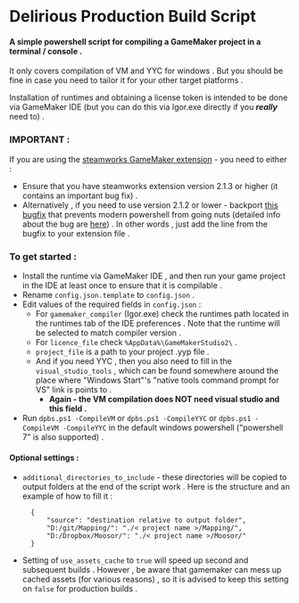 # Delirious Production Build Script

#### A simple powershell script for compiling a GameMaker project in a terminal / console .

It only covers compilation of VM and YYC for windows .
But you should be fine in case you need to tailor it for your other target platforms .

Installation of runtimes and obtaining a license token is intended to be done via GameMaker IDE (but you can do this via Igor.exe directly if you ***really*** need to) .

### IMPORTANT :
If you are using the [steamworks GameMaker extension](https://github.com/YoYoGames/GMEXT-Steamworks) - you need to either :
 - Ensure that you have steamworks extension version 2.1.3 or higher (it contains an important bug fix) .
 - Alternatively , if you need to use version 2.1.2 or lower - backport [this bugfix](https://github.com/YoYoGames/GMEXT-Steamworks/commit/962c208c794935c1dd262df2d2c5840a198b8272) that prevents modern powershell from going nuts (detailed info about the bug are [here](https://github.com/YoYoGames/GMEXT-Steamworks/issues/120)) . In other words , just add the line from the bugfix to your extension file .

### To get started :
- Install the runtime via GameMaker IDE , and then run your game project in the IDE at least once to ensure that it is compilable .
- Rename `config.json.template` to `config.json` .
- Edit values of the required fields in `config.json` :
	- For `gamemaker_compiler` (Igor.exe) check the runtimes path located in the runtimes tab of the IDE preferences . Note that the runtime will be selected to match compiler version .
	- For `licence_file` check `%AppData%\GameMakerStudio2\` .
	- `project_file` is a path to your project .yyp file .
	- And if you need YYC , then you also need to fill in the `visual_studio_tools` , which can be found somewhere around the place where "Windows Start"'s "native tools command prompt for VS" link is points to .
		- **Again - the VM compilation does NOT need visual studio and this field .**
- Run `dpbs.ps1 -CompileVM` or `dpbs.ps1 -CompileYYC` or `dpbs.ps1 -CompileVM -CompileYYC` in the default windows powershell ("powershell 7" is also supported) .

#### Optional settings :
- `additional_directories_to_include` - these directories will be copied to output folders at the end of the script work . Here is the structure and an example of how to fill it :
	
		{
			"source": "destination relative to output folder",
			"D:/git/Mapping/": "./< project name >/Mapping/",
			"D:/Dropbox/Moosor/": "./< project name >/Moosor/"
		}
	
- Setting of `use_assets_cache` to `true` will speed up second and subsequent builds . However , be aware that gamemaker can mess up cached assets (for various reasons) , so it is advised to keep this setting on `false` for production builds .
